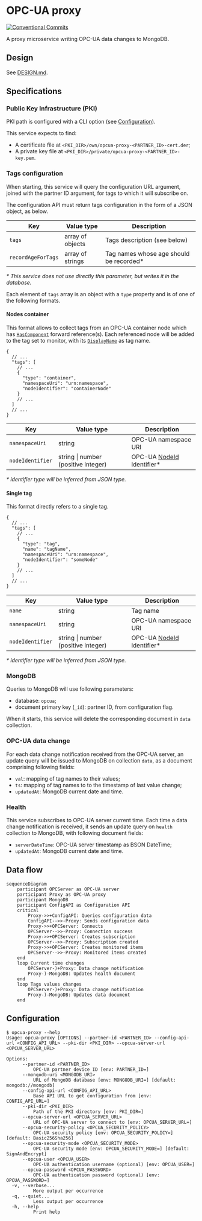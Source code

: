 # OPC-UA proxy

[![Conventional Commits](https://img.shields.io/badge/Conventional%20Commits-1.0.0-yellow.svg)](https://conventionalcommits.org)

A proxy microservice writing OPC-UA data changes to MongoDB.

## Design

See [DESIGN.md](DESIGN.md).

## Specifications

### Public Key Infrastructure (PKI)

PKI path is configured with a CLI option (see [Configuration](#configuration)).

This service expects to find:

- A certificate file at `<PKI_DIR>/own/opcua-proxy-<PARTNER_ID>-cert.der`;
- A private key file at `<PKI_DIR>/private/opcua-proxy-<PARTNER_ID>-key.pem`.

### Tags configuration

When starting, this service will query the configuration URL argument, joined with the partner ID argument, for tags to which it will subscribe on.

The configuration API must return tags configuration in the form of a JSON object, as below.

| Key                | Value type       | Description                             |
| ------------------ | ---------------- | --------------------------------------- |
| `tags`             | array of objects | Tags description (see below)            |
| `recordAgeForTags` | array of strings | Tag names whose age should be recorded* |

_\* This service does not use directly this parameter, but writes it in the database._

Each element of `tags` array is an object with a `type` property and is of one of the following formats.

#### Nodes container

This format allows to collect tags from an OPC-UA container node which has [`HasComponent`][hascomponent] forward reference(s). Each referenced node will be added to the tag set to monitor, with its [`DisplayName`][displayname] as tag name.

```jsonc
{
  // ...
  "tags": [
    // ...
    {
      "type": "container",
      "namespaceUri": "urn:namespace",
      "nodeIdentifier": "containerNode"
    }
    // ...
  ]
  // ...
}
```

| Key              | Value type                          | Description                         |
| ---------------- | ----------------------------------- | ----------------------------------- |
| `namespaceUri`   | string                              | OPC-UA namespace URI                |
| `nodeIdentifier` | string \| number (positive integer) | OPC-UA [NodeId][nodeid] identifier* |

_\* identifier type will be inferred from JSON type._

#### Single tag

This format directly refers to a single tag.

```jsonc
{
  // ...
  "tags": [
    // ...
    {
      "type": "tag",
      "name": "tagName",
      "namespaceUri": "urn:namespace",
      "nodeIdentifier": "someNode"
    }
    // ...
  ]
  // ...
}
```

| Key              | Value type                          | Description                         |
| ---------------- | ----------------------------------- | ----------------------------------- |
| `name`           | string                              | Tag name                            |
| `namespaceUri`   | string                              | OPC-UA namespace URI                |
| `nodeIdentifier` | string \| number (positive integer) | OPC-UA [NodeId][nodeid] identifier* |

_\* identifier type will be inferred from JSON type._

[hascomponent]: https://reference.opcfoundation.org/Core/Part3/v105/docs/7.7
[displayname]: https://reference.opcfoundation.org/Core/Part3/5.2.5/
[nodeid]: https://reference.opcfoundation.org/v104/Core/docs/Part3/8.2.1/

### MongoDB

Queries to MongoDB will use following parameters:

- database: `opcua`;
- document primary key (`_id`): partner ID, from configuration flag.

When it starts, this service will delete the corresponding document in `data` collection.

### OPC-UA data change

For each data change notification received from the OPC-UA server, an update query will be issued to MongoDB on collection `data`, as a document comprising following fields:

- `val`: mapping of tag names to their values;
- `ts`: mapping of tag names to to the timestamp of last value change;
- `updatedAt`: MongoDB current date and time.

### Health

This service subscribes to OPC-UA server current time. Each time a data change notification is received, it sends an update query on `health` collection to MongoDB, with following document fields:

- `serverDateTime`: OPC-UA server timestamp as BSON DateTime;
- `updatedAt`: MongoDB current date and time.

## Data flow

```mermaid
sequenceDiagram
    participant OPCServer as OPC-UA server
    participant Proxy as OPC-UA proxy
    participant MongoDB
    participant ConfigAPI as Configuration API
    critical
        Proxy->>+ConfigAPI: Queries configuration data
        ConfigAPI-->>-Proxy: Sends configuration data
        Proxy->>+OPCServer: Connects
        OPCServer-->>-Proxy: Connection success
        Proxy->>+OPCServer: Creates subscription
        OPCServer-->>-Proxy: Subscription created
        Proxy->>+OPCServer: Creates monitored items
        OPCServer-->>-Proxy: Monitored items created
    end
    loop Current time changes
        OPCServer-)+Proxy: Data change notification
        Proxy-)-MongoDB: Updates health document
    end
    loop Tags values changes
        OPCServer-)+Proxy: Data change notification
        Proxy-)-MongoDB: Updates data document
    end
```

## Configuration

```ShellSession
$ opcua-proxy --help
Usage: opcua-proxy [OPTIONS] --partner-id <PARTNER_ID> --config-api-url <CONFIG_API_URL> --pki-dir <PKI_DIR> --opcua-server-url <OPCUA_SERVER_URL>

Options:
      --partner-id <PARTNER_ID>
          OPC-UA partner device ID [env: PARTNER_ID=]
      --mongodb-uri <MONGODB_URI>
          URL of MongoDB database [env: MONGODB_URI=] [default: mongodb://mongodb]
      --config-api-url <CONFIG_API_URL>
          Base API URL to get configuration from [env: CONFIG_API_URL=]
      --pki-dir <PKI_DIR>
          Path of the PKI directory [env: PKI_DIR=]
      --opcua-server-url <OPCUA_SERVER_URL>
          URL of OPC-UA server to connect to [env: OPCUA_SERVER_URL=]
      --opcua-security-policy <OPCUA_SECURITY_POLICY>
          OPC-UA security policy [env: OPCUA_SECURITY_POLICY=] [default: Basic256Sha256]
      --opcua-security-mode <OPCUA_SECURITY_MODE>
          OPC-UA security mode [env: OPCUA_SECURITY_MODE=] [default: SignAndEncrypt]
      --opcua-user <OPCUA_USER>
          OPC-UA authentication username (optional) [env: OPCUA_USER=]
      --opcua-password <OPCUA_PASSWORD>
          OPC-UA authentication password (optional) [env: OPCUA_PASSWORD=]
  -v, --verbose...
          More output per occurrence
  -q, --quiet...
          Less output per occurrence
  -h, --help
          Print help
```
